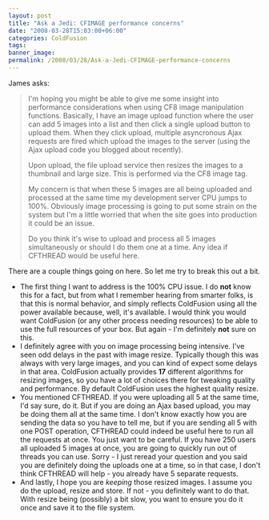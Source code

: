 ```yaml
---
layout: post
title: "Ask a Jedi: CFIMAGE performance concerns"
date: "2008-03-28T15:03:00+06:00"
categories: ColdFusion 
tags: 
banner_image: 
permalink: /2008/03/28/Ask-a-Jedi-CFIMAGE-performance-concerns
---
```


James asks:

<blockquote>
<p>
I'm hoping you might be able to give me some insight into
performance considerations when using CF8 image manipulation functions. Basically, I have an image upload function where the user can add 5 images into a list and then click a single upload button to upload them. When they click
upload, multiple asyncronous Ajax requests are fired which upload the images to the server (using the Ajax upload code you blogged about recently).

Upon upload, the file upload service then resizes the images to a thumbnail and large size. This is performed via the CF8 image tag.

My concern is that when these 5 images are all being uploaded and processed at the same time my development
server CPU jumps to 100%. Obviously image processing is going to put some strain on the system but I'm a little worried that when the site goes into production
it could be an issue.

Do you think it's wise to upload and process all 5 images simultaneously or should I do them one at a time.
Any idea if CFTHREAD would be useful here.
</p>
</blockquote>
<!--more-->
There are a couple things going on here. So let me try to break this out a bit.

<ul>
<li>The first thing I want to address is the 100% CPU issue. I do <b>not</b> know this for a fact, but from what I remember hearing from smarter folks, is that this is normal behavior, and simply reflects ColdFusion using all the power available because, well, it's available. I would think you would want ColdFusion (or any other process needing resources) to be able to use the full resources of your box. But again - I'm definitely <b>not</b> sure on this.

<li>I definitely agree with you on image processing being intensive. I've seen odd delays in the past with image resize. Typically though this was always with very large images, and you can kind of expect some delays in that area. ColdFusion actually provides <b>17</b> different algorithms for resizing images, so you have a lot of choices there for tweaking quality and performance. By default ColdFusion uses the highest quality resize.

<li>You mentioned CFTHREAD. If you were uploading all 5 at the same time, I'd say sure, do it. But if you are doing an Ajax based upload, you may be doing them all at the same time. I don't know exactly how you are sending the data so you have to tell me, but if you are sending all 5 with one POST operation, CFTHREAD could indeed be useful here to run all the requests at once. You just want to be careful. If you have 250 users all uploaded 5 images at once, you are going to quickly run out of threads you can use. Sorry - I just reread your question and you said you are definitely doing the uploads one at a time, so in that case, I don't think CFTHREAD will help - you already have 5 separate requests.

<li>And lastly, I hope you are <i>keeping</i> those resized images. I assume you do the upload, resize and store. If not - you definitely want to do that. With resize being (possibly) a bit slow, you want to ensure you do it once and save it to the file system.

</ul>
